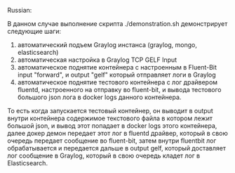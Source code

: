 Russian: 

В данном случае выполнение скрипта ./demonstration.sh демонстрирует следующие шаги:

1) автоматический подъем Graylog инстанса (graylog, mongo, elasticsearch)
2) автоматическая настройка в Graylog TCP GELF Input
3) автоматическое поднятие контейнера с настроенным в Fluent-Bit input "forward", и output "gelf" который отправляет логи в Graylog
4) автоматическое поднятие тестового контейнера с лог драйвером fluentd, настроенного на отправку во fluent-bit, и  вывода тестового большого json лога в docker logs данного контейнера.


То есть когда запускается тестовый контейнер, он выводит в output внутри контейнера содержимое текстового файла в котором лежит большой json, 
и вывод этот попадает в docker logs этого контейнера, далее докер демон передает этот лог в fluentd драйвер, который в свою очередь передает сообщение во fluent-bit,
затем внутри fluentbit лог обрабатывается и передается дальше в output gelf, который доставляет лог сообщение в Graylog, который в свою очередь кладет лог в Elasticsearch.
